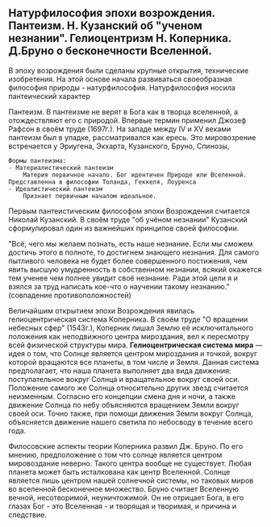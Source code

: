 ## Натурфилософия эпохи возрождения. Пантеизм. Н. Кузанский об "ученом незнании". Гелиоцентризм Н. Коперника. Д.Бруно о бесконечности Вселенной. 


В эпоху возрождения были сделаны крупные открытия, технические изобретения. На этой основе начала развиваться своеобразная философия природы - натурфилософия.
Натурфилософия носила пантеический характер 

Пантеизм. В пантеизме не верят в Бога как в творца вселенной, а отождествляют его с природой. Впервые термин применил Джозеф Рафсон в своём труде (1697г.). 
	На западе между IV и XV веками пантеизм был в упадке, рассматривался как ересь. Это мировозрение встречается у Эриугена, Экхарта, Кузанского, Бруно, Спинозы, 
	
	Формы пантеизма:
	- Материалистический пантеизм
		Материя первичное начало. Бог идентичен Природе или Вселенной. Представленна в философии Толанда, Геккеля, Лоуренса
	- Идеалистический пантеизм
		Признает первичным началом идеальное.


Первым пантеистическим философом эпохи Возрождения считается Николай Кузанский. В своём труде "об учёном незнании" Кузанский сформулировал один из важнейших принципов своей философии. 

"Всё, чего мы желаем познать, есть наше незнание. Если мы сможем достичь этого в полноте, то достигнем знающего незнания. Для самого пытливого человека не будет более совершенного постижения, чем явить высшую умудренность в собственном незнании, всякий окажется тем ученее чем полнее увидит своё незнание. Ради этой цели я и взялся за труд написать кое-что о научении такому незнанию."
(совпадение противоположностей)


Величайшим открытием эпохи Возрождения явилась гелиоцентрическая система Коперника. В своём труде "О вращении небесных сфер" (1543г.), Коперник лишал Землю её исключитального положения как неподвижного центра мироздания, вел к пересмотру всей физической структуры мира. 
**Гелиоцентрическая система мира** — идея о том, что Солнце является центром мироздания и точкой, вокруг которой вращаются все планеты, в том числе и Земля. Данная система предполагает, что наша планета выполняет два вида движения: поступательное вокруг Солнца и вращательное вокруг своей оси. Положение самого же Солнца относительно других звезд считается неизменным.
Согласно его концепции смена дня и ночи, а также движение Солнца по небу объясняются вращением Земли вокруг своей оси. Точно также, при помощи движения Земли вокруг Солнца, объясняется движение нашего светила по небосводу в течение всего года.

Филосовские аспекты теории Коперника развил Дж. Бруно. По его мнению, предположение о том что солнце является центром мировоздание неверно. Такого центра вообще не существует. Любая планета может быть исталкована как центр Вселенной. Солнце является лишь центром нашей солнечной системы, но таковых миров во вселенной бесконечное множество.
Бруно считает Вселенную вечной, несотворимой, неуничтожимой. 
Он не отрицает Бога, в его глазах Бог - это Вселенная - и творящая и творимая, и причина и следствие. 